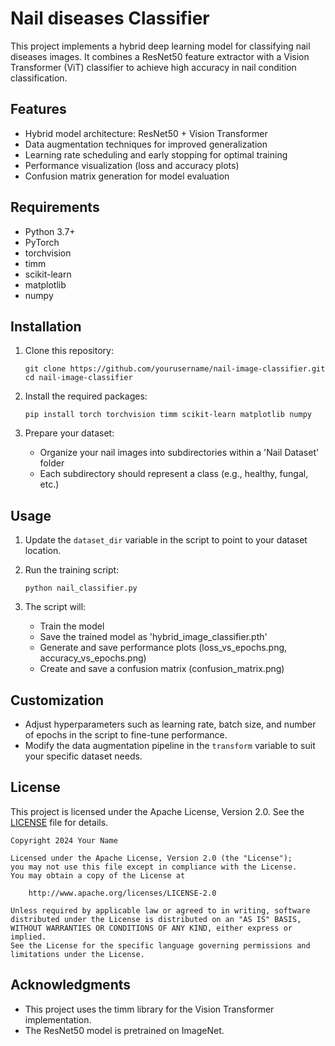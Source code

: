 # Nail diseases Classifier

This project implements a hybrid deep learning model for classifying nail diseases images. It combines a ResNet50 feature extractor with a Vision Transformer (ViT) classifier to achieve high accuracy in nail condition classification.

## Features

- Hybrid model architecture: ResNet50 + Vision Transformer
- Data augmentation techniques for improved generalization
- Learning rate scheduling and early stopping for optimal training
- Performance visualization (loss and accuracy plots)
- Confusion matrix generation for model evaluation

## Requirements

- Python 3.7+
- PyTorch
- torchvision
- timm
- scikit-learn
- matplotlib
- numpy

## Installation

1. Clone this repository:
   ```
   git clone https://github.com/yourusername/nail-image-classifier.git
   cd nail-image-classifier
   ```

2. Install the required packages:
   ```
   pip install torch torchvision timm scikit-learn matplotlib numpy
   ```

3. Prepare your dataset:
   - Organize your nail images into subdirectories within a 'Nail Dataset' folder
   - Each subdirectory should represent a class (e.g., healthy, fungal, etc.)

## Usage

1. Update the `dataset_dir` variable in the script to point to your dataset location.

2. Run the training script:
   ```
   python nail_classifier.py
   ```

3. The script will:
   - Train the model
   - Save the trained model as 'hybrid_image_classifier.pth'
   - Generate and save performance plots (loss_vs_epochs.png, accuracy_vs_epochs.png)
   - Create and save a confusion matrix (confusion_matrix.png)

## Customization

- Adjust hyperparameters such as learning rate, batch size, and number of epochs in the script to fine-tune performance.
- Modify the data augmentation pipeline in the `transform` variable to suit your specific dataset needs.

## License

This project is licensed under the Apache License, Version 2.0. See the [LICENSE](LICENSE) file for details.

```
Copyright 2024 Your Name

Licensed under the Apache License, Version 2.0 (the "License");
you may not use this file except in compliance with the License.
You may obtain a copy of the License at

    http://www.apache.org/licenses/LICENSE-2.0

Unless required by applicable law or agreed to in writing, software
distributed under the License is distributed on an "AS IS" BASIS,
WITHOUT WARRANTIES OR CONDITIONS OF ANY KIND, either express or implied.
See the License for the specific language governing permissions and
limitations under the License.
```

## Acknowledgments

- This project uses the timm library for the Vision Transformer implementation.
- The ResNet50 model is pretrained on ImageNet.

